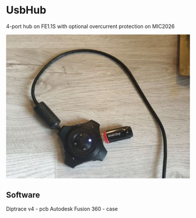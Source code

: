 # UsbHub
4-port hub on FE1.1S with optional overcurrent protection on MIC2026

![Completed](/photos/result.png)

## Software
Diptrace v4 - pcb
Autodesk Fusion 360 - case
